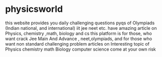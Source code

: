 # physicsworld
this website provides you daily challenging questions
pyqs of Olympiads (Indian national, and international)
iit jee neet etc.
have amazing article on Physics, chemistry ,math, biology and cs
this platform is for those,
who want crack Jee Main And Advance , neet,olympiads, 
and for those who want non standard challenging problem 
articles on Interesting topic of Physics chemistry math Biology computer science
come at your own risk
